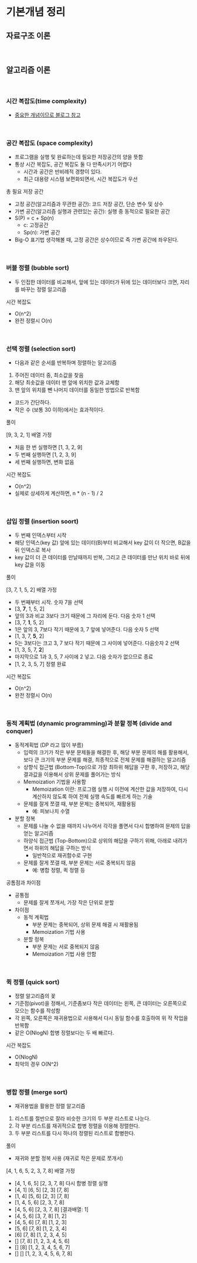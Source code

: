 # 기본개념 정리

## 자료구조 이론

<br>

## 알고리즘 이론

<br>

### <strong>시간 복잡도(time complexity)</strong>

- [중요한 개념이므로 블로그 참고](https://blog.naver.com/wdudtlrw/222263409365)

<br>

### <strong>공간 복잡도 (space complexity)</strong>

- 프로그램을 실행 및 완료하는데 필요한 저장공간의 양을 뜻함
- 통상 시간 복잡도, 공간 복잡도 둘 다 만족시키기 어렵다
  - 시간과 공간은 반비례적 경향이 있다.
  - 최근 대용량 시스템 보편화되면서, 시간 복잡도가 우선

총 필요 저장 공간

- 고정 공간(알고리즘과 무관한 공간): 코드 저장 공간, 단순 변수 및 상수
- 가변 공간(알고리즘 실행과 관련있는 공간): 실행 중 동적으로 필요한 공간
- S(P) = c + Sp(n)
  - c: 고정공간
  - Sp(n): 가변 공간
- Big-O 표기법 생각해볼 때, 고정 공간은 상수이므로 즉 가변 공간에 좌우된다.

<br>

### <strong>버블 정렬 (bubble sort)</strong>

- 두 인접한 데이터를 비교해서, 앞에 있는 데이터가 뒤에 있는 데이터보다 크면, 자리를 바꾸는 정렬 알고리즘

시간 복잡도

- O(n^2)
- 완전 정렬시 O(n)

<br>

### <strong>선택 정렬 (selection sort)</strong>

- 다음과 같은 순서를 반복하며 정렬하는 알고리즘

1. 주어진 데이터 중, 최소값을 찾음
2. 해당 최솟값을 데이터 맨 앞에 위치한 값과 교체함
3. 맨 앞의 위치를 뺀 나머지 데이터를 동일한 방법으로 반복함

- 코드가 간단하다.
- 작은 수 (보통 30 이하)에서는 효과적이다.

풀이

[9, 3, 2, 1] 배열 가정

- 처음 한 번 실행하면 [1, 3, 2, 9]
- 두 번째 실행하면 [1, 2, 3, 9]
- 세 번째 실행하면, 변화 없음

시간 복잡도

- O(n^2)
- 실제로 상세하게 계산하면, n \* (n - 1) / 2

<br>

### <strong>삽입 정렬 (insertion soort)</strong>

- 두 번째 인덱스부터 시작
- 해당 인덱스(key 값) 앞에 있는 데이터(B)부터 비교해서 key 값이 더 작으면, B값을 뒤 인덱스로 복사
- key 값이 더 큰 데이터를 만날때까지 반복, 그리고 큰 데이터를 만난 위치 바로 뒤에 key 값을 이동

풀이

[3, 7, 1, 5, 2] 배열 가정

- 두 번째부터 시작. 숫자 7을 선택
- [3, <b>7</b>, 1, 5, 2]
- 앞의 3과 비교 3보다 크기 때문에 그 자리에 둔다. 다음 숫자 1 선택
- [3, 7, <b>1</b>, 5, 2]
- 1은 앞의 3, 7보다 작기 때문에 3, 7 앞에 넣어준다. 다음 숫자 5 선택
- [1, 3, 7, <b>5</b>, 2]
- 5는 3보다는 크고 3, 7 보다 작기 때문에 그 사이에 넣어준다. 다음숫자 2 선택
- [1, 3, 5, 7, <b>2</b>]
- 마지막으로 1과 3, 5, 7 사이에 2 넣고. 다음 숫자가 없으므로 종료
- [1, 2, 3, 5, 7] 정렬 완료

시간 복잡도

- O(n^2)
- 완전 정렬시 O(n)

<br>

### <strong>동적 계획법 (dynamic programming)과 분할 정복 (divide and conquer)</strong>

- 동적계획법 (DP 라고 많이 부름)
  - 입력의 크기가 작은 부분 문제들을 해결한 후, 해당 부분 문제의 해를 활용해서, 보다 큰 크기의 부분 문제를 해결, 최종적으로 전체 문제를 해결하는 알고리즘
  - 상향식 접근법 (Bottom-Top)으로 가장 최하위 해답을 구한 후, 저장하고, 해당 결과값을 이용해서 상위 문제를 풀어가는 방식
  - Memoization 기법을 사용함
    - Memoization 이란: 프로그램 실행 시 이전에 계산한 값을 저장하여, 다시 계산하지 않도록 하여 전체 실행 속도를 빠르게 하는 기술
  - 문제를 잘게 쪼갤 때, 부분 문제는 중복되어, 재활용됨
    - 예: 피보나치 수열
- 분할 정복
  - 문제를 나눌 수 없을 때까지 나누어서 각각을 풀면서 다시 합병하여 문제의 답을 얻는 알고리즘
  - 하양식 접근법 (Top-Bottom)으로 상위의 해답을 구하기 위해, 아래로 내려가면서 하위의 해답을 구하는 방식
    - 일반적으로 재귀함수로 구현
  - 문제를 잘게 쪼갤 때, 부분 문제는 서로 중복되지 않음
    - 예: 병합 정렬, 퀵 정렬 등

공톰점과 차이점

- 공통점
  - 문제를 잘게 쪼개서, 가장 작은 단위로 분할
- 차이점
  - 동적 계획법
    - 부분 문제는 중복되어, 상위 문제 해결 시 재활용됨
    - Memoization 기법 사용
  - 분할 정복
    - 부분 문제는 서로 중복되지 않음
    - Memoization 기법 사용 안함

<br>

### <strong>퀵 정렬 (quick sort)</strong>

- 정렬 알고리즘의 꽃
- 기준점(pivot)을 정해서, 기준좀보다 작은 데이터는 왼쪽, 큰 데이터는 오른쪽으로 모으는 함수를 작성함
- 각 왼쪽, 오른쪽은 재귀용법으로 사용해서 다시 동일 함수를 호출하여 위 작 작업을 반복함
- 같은 O(NlogN) 합병 정렬보다는 두 배 빠르다.

시간 복잡도

- O(NlogN)
- 최악의 경우 O(N^2)

<br>

### <strong>병합 정렬 (merge sort)</strong>

- 재귀용법을 활용한 정렬 알고리즘

1. 리스트를 절반으로 잘라 비슷한 크기의 두 부분 리스트로 나눈다.
2. 각 부분 리스트를 재귀적으로 합병 정렬을 이용해 정렬한다.
3. 두 부분 리스트를 다시 하나의 정렬된 리스트로 합병한다.

풀이

- 재귀와 분할 정복 사용 (재귀로 작은 문제로 쪼개서)

[4, 1, 6, 5, 2, 3, 7, 8] 배열 가정

- [4, 1, 6, 5] [2, 3, 7, 8] 다시 합병 정렬 실행
- [4, 1] [6, 5] [2, 3] [7, 8]
- [1, 4] [5, 6] [2, 3] [7, 8]
- [1, 4, 5, 6] [2, 3, 7, 8]
- [4, 5, 6] [2, 3, 7, 8] [결과배열: 1]
- [4, 5, 6] [3, 7, 8] [1, 2]
- [4, 5, 6] [7, 8] [1, 2, 3]
- [5, 6] [7, 8] [1, 2, 3, 4]
- [6] [7, 8] [1, 2, 3, 4, 5]
- [] [7, 8] [1, 2, 3, 4, 5, 6]
- [] [8] [1, 2, 3, 4, 5, 6, 7]
- [] [] [1, 2, 3, 4, 5, 6, 7, 8]
